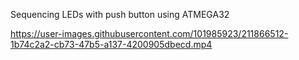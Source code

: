 Sequencing LEDs with push button using ATMEGA32






https://user-images.githubusercontent.com/101985923/211866512-1b74c2a2-cb73-47b5-a137-4200905dbecd.mp4

